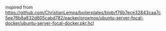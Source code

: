inspired from https://github.com/ChristianLempa/boilerplates/blob/f76b7ece32843caa7c5ee76b8a832d805cabd782/packer/proxmox/ubuntu-server-focal-docker/ubuntu-server-focal-docker.pkr.hcl
